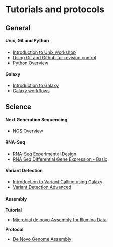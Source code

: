 # Tutorials and protocols

## General

#### Unix, Git and Python

* [Introduction to Unix workshop](unix/index.md)
* [Using Git and Github for revision control](using_git/Using_Git.md)
* [Python Overview](python_overview/python_overview.md)

#### Galaxy

* [Introduction to Galaxy](galaxy_101/galaxy_101.md)
* [Galaxy workflows](galaxy-workflows/galaxy-workflows.md)

## Science

#### Next Generation Sequencing

* [NGS Overview](ngs_overview/NGS_Overview.md)

#### RNA-Seq

* [RNA-Seq Experimental Design](rna_seq_exp_design/rna_seq_experimental_design.md)
* [RNA Seq Differential Gene Expression - Basic](rna_seq_dge_basic/rna_seq_basic_background.md)

#### Variant Detection

* [Introduction to Variant Calling using Galaxy](variant_calling_galaxy_1/variant_calling_galaxy_1.md)
* [Variant Detection Advanced](var_detect_advanced/var_detect_advanced_background.md)

#### Assembly

**Tutorial**

* [Microbial de novo Assembly for Illumina Data](assembly/assembly.md)

**Protocol**

* [De Novo Genome Assembly](assembly/assembly-protocol.md)
